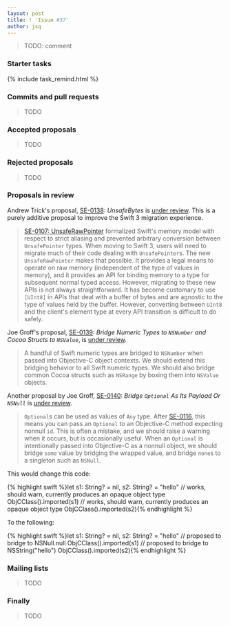 ```yaml
---
layout: post
title: ! 'Issue #37'
author: jsq
---
```


> TODO: comment

<!--excerpt-->

### Starter tasks

{% include task_remind.html %}

### Commits and pull requests

> TODO

### Accepted proposals

> TODO

### Rejected proposals

> TODO

### Proposals in review

Andrew Trick's proposal, [SE-0138](https://github.com/apple/swift-evolution/blob/master/proposals/0138-unsafebytes.md): *UnsafeBytes* is [under review](https://lists.swift.org/pipermail/swift-evolution-announce/2016-September/000273.html). This is a purely additive proposal to improve the Swift 3 migration experience.

> [SE-0107: UnsafeRawPointer](https://github.com/apple/swift-evolution/blob/master/proposals/0107-unsaferawpointer.md) formalized Swift's memory model with respect to strict aliasing and prevented arbitrary conversion between `UnsafePointer` types. When moving to Swift 3, users will need to migrate much of their code dealing with `UnsafePointer`s. The new `UnsafeRawPointer` makes that possible. It provides a legal means to operate on raw memory (independent of the type of values in memory), and it provides an API for binding memory to a type for subsequent normal typed access. However, migrating to these new APIs is not always straightforward. It has become customary to use `[UInt8]` in APIs that deal with a buffer of bytes and are agnostic to the type of values held by the buffer. However, converting between `UInt8` and the client's element type at every API transition is difficult to do safely. 

Joe Groff's proposal, [SE-0139](https://github.com/apple/swift-evolution/blob/master/proposals/0139-bridge-nsnumber-and-nsvalue.md): *Bridge Numeric Types to `NSNumber` and Cocoa Structs to `NSValue`*, is [under review](https://lists.swift.org/pipermail/swift-evolution-announce/2016-September/000274.html).

> A handful of Swift numeric types are bridged to `NSNumber` when passed into Objective-C object contexts. We should extend this bridging behavior to all Swift numeric types. We should also bridge common Cocoa structs such as `NSRange` by boxing them into `NSValue` objects.

Another proposal by Joe Groff, [SE-0140](https://github.com/apple/swift-evolution/blob/master/proposals/0140-bridge-optional-to-nsnull.md): *Bridge `Optional` As Its Payload Or `NSNull`* is [under review](https://lists.swift.org/pipermail/swift-evolution-announce/2016-September/000281.html).

> `Optional`s can be used as values of `Any` type. After [SE-0116](https://github.com/apple/swift-evolution/blob/master/proposals/0116-id-as-any.md), this means you can pass an `Optional` to an Objective-C method expecting nonnull `id`.
> This is often a mistake, and we should raise a warning when it occurs, but is occasionally useful. When an `Optional` is intentionally passed into Objective-C as a nonnull object, we should bridge `some` value by bridging the wrapped value, and bridge `none`s to a singleton such as `NSNull`.

This would change this code:

{% highlight swift %}let s1: String? = nil, s2: String? = "hello"
// works, should warn, currently produces an opaque object type
ObjCClass().imported(s1)
// works, should warn, currently produces an opaque object type
ObjCClass().imported(s2){% endhighlight %}

To the following:

{% highlight swift %}let s1: String? = nil, s2: String? = "hello"
// proposed to bridge to NSNull.null
ObjCClass().imported(s1)
// proposed to bridge to NSString("hello")
ObjCClass().imported(s2){% endhighlight %}

### Mailing lists

> TODO

### Finally

> TODO
